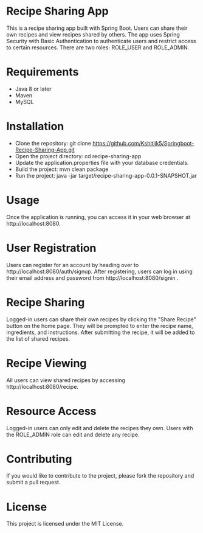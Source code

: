 # Recipe Sharing App
This is a recipe sharing app built with Spring Boot. Users can share their own recipes and view recipes shared by others. The app uses Spring Security with Basic Authentication to authenticate users and restrict access to certain resources. There are two roles: ROLE_USER and ROLE_ADMIN.

# Requirements
* Java 8 or later
* Maven
* MySQL

# Installation
* Clone the repository: git clone https://github.com/Kshitijk5/Springboot-Recipe-Sharing-App.git
* Open the project directory: cd recipe-sharing-app
* Update the application.properties file with your database credentials.
* Build the project: mvn clean package
* Run the project: java -jar target/recipe-sharing-app-0.0.1-SNAPSHOT.jar

# Usage
Once the application is running, you can access it in your web browser at http://localhost:8080.

# User Registration
Users can register for an account by heading over to http://localhost:8080/auth/signup. After registering, users can log in using their email address and password from http://localhost:8080/signin .

# Recipe Sharing
Logged-in users can share their own recipes by clicking the "Share Recipe" button on the home page. They will be prompted to enter the recipe name, ingredients, and instructions. After submitting the recipe, it will be added to the list of shared recipes.

# Recipe Viewing
All users can view shared recipes by accessing http://localhost:8080/recipe. 

# Resource Access
Logged-in users can only edit and delete the recipes they own. Users with the ROLE_ADMIN role can edit and delete any recipe.

# Contributing
If you would like to contribute to the project, please fork the repository and submit a pull request.

# License
This project is licensed under the MIT License.
